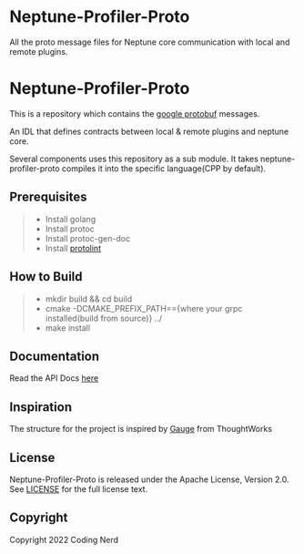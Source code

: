 # Neptune-Profiler-Proto
All the proto message files for Neptune core communication with local and remote plugins.

Neptune-Profiler-Proto
===========

This is a repository which contains the  [google protobuf](https://github.com/google/protobuf) messages.

An IDL that defines contracts between local & remote plugins and neptune core.

Several components uses this repository as a sub module. It takes neptune-profiler-proto compiles it into the specific language(CPP by default).

Prerequisites
-----------------

> * Install golang
> * Install protoc
> * Install protoc-gen-doc
> * Install [protolint](https://github.com/yoheimuta/protolint/releases)

How to Build
-----------------

> * mkdir build && cd build
> * cmake -DCMAKE_PREFIX_PATH=={where your grpc installed(build from source)} ../
> * make install

Documentation
-----------------

Read the API Docs [here](doc/neptune-profiler-proto-doc.md)

Inspiration
-----------------

The structure for the project is inspired by [Gauge](https://github.com/getgauge/gauge) from ThoughtWorks

License
-------

Neptune-Profiler-Proto is released under the Apache License, Version 2.0. See [LICENSE](LICENSE) for the full license text.

Copyright
---------

Copyright 2022 Coding Nerd
